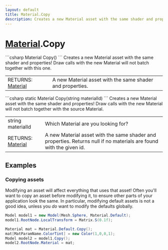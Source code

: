 ```yaml
---
layout: default
title: Material.Copy
description: Creates a new Material asset with the same shader and properties! Draw calls with the new Material will not batch together with this one.
---
```

# [Material]({{site.url}}/Pages/StereoKit/Material.html).Copy

<div class='signature' markdown='1'>
```csharp
Material Copy()
```
Creates a new Material asset with the same shader and
properties! Draw calls with the new Material will not batch
together with this one.
</div>

|  |  |
|--|--|
|RETURNS: [Material]({{site.url}}/Pages/StereoKit/Material.html)|A new Material asset with the same shader and properties.|

<div class='signature' markdown='1'>
```csharp
static Material Copy(string materialId)
```
Creates a new Material asset with the same shader and
properties! Draw calls with the new Material will not batch
together with the source Material.
</div>

|  |  |
|--|--|
|string materialId|Which Material are you looking for?|
|RETURNS: [Material]({{site.url}}/Pages/StereoKit/Material.html)|A new Material asset with the same shader and properties. Returns null if no materials are found with the given id.|





## Examples

### Copying assets
Modifying an asset will affect everything that uses that asset!
Often you'll want to copy an asset before modifying it, to
ensure other parts of your application look the same. In
particular, modifying default assets is not a good idea, unless
you _do_ want to modify the defaults globally.
```csharp
Model model1 = new Model(Mesh.Sphere, Material.Default);
model1.RootNode.LocalTransform = Matrix.S(0.1f);

Material mat = Material.Default.Copy();
mat[MatParamName.ColorTint] = new Color(1,0,0,1);
Model model2 = model1.Copy();
model2.RootNode.Material = mat;
```

